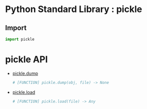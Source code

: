Python Standard Library : pickle
================================

Import
------
```python
import pickle
```

pickle API
==========

- [pickle.dump](https://docs.python.org/3/library/pickle.html#pickle.dump)
    ```python
    # [FUNCTION] pickle.dump(obj, file) -> None
    ```
- [pickle.load](https://docs.python.org/3/library/pickle.html#pickle.load)
    ```python
    # [FUNCTION] pickle.load(file) -> Any
    ```